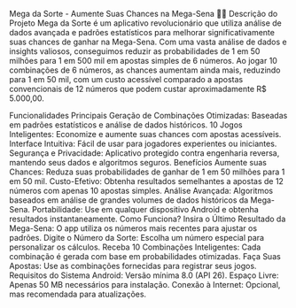 Mega da Sorte - Aumente Suas Chances na Mega-Sena 🎲✨
Descrição do Projeto
Mega da Sorte é um aplicativo revolucionário que utiliza análise de dados avançada e padrões estatísticos para melhorar significativamente suas chances de ganhar na Mega-Sena. Com uma vasta análise de dados e insights valiosos, conseguimos reduzir as probabilidades de 1 em 50 milhões para 1 em 500 mil em apostas simples de 6 números. Ao jogar 10 combinações de 6 números, as chances aumentam ainda mais, reduzindo para 1 em 50 mil, com um custo acessível comparado a apostas convencionais de 12 números que podem custar aproximadamente R$ 5.000,00.

Funcionalidades Principais
Geração de Combinações Otimizadas: Baseadas em padrões estatísticos e análise de dados históricos.
10 Jogos Inteligentes: Economize e aumente suas chances com apostas acessíveis.
Interface Intuitiva: Fácil de usar para jogadores experientes ou iniciantes.
Segurança e Privacidade: Aplicativo protegido contra engenharia reversa, mantendo seus dados e algoritmos seguros.
Benefícios
Aumente suas Chances: Reduza suas probabilidades de ganhar de 1 em 50 milhões para 1 em 50 mil.
Custo-Efetivo: Obtenha resultados semelhantes a apostas de 12 números com apenas 10 apostas simples.
Análise Avançada: Algoritmos baseados em análise de grandes volumes de dados históricos da Mega-Sena.
Portabilidade: Use em qualquer dispositivo Android e obtenha resultados instantaneamente.
Como Funciona?
Insira o Último Resultado da Mega-Sena: O app utiliza os números mais recentes para ajustar os padrões.
Digite o Número da Sorte: Escolha um número especial para personalizar os cálculos.
Receba 10 Combinações Inteligentes: Cada combinação é gerada com base em probabilidades otimizadas.
Faça Suas Apostas: Use as combinações fornecidas para registrar seus jogos.
Requisitos do Sistema
Android: Versão mínima 8.0 (API 26).
Espaço Livre: Apenas 50 MB necessários para instalação.
Conexão à Internet: Opcional, mas recomendada para atualizações.
